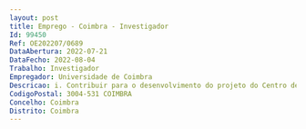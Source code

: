 ```yaml
--- 
layout: post
title: Emprego - Coimbra - Investigador
Id: 99450
Ref: OE202207/0689
DataAbertura: 2022-07-21
DataFecho: 2022-08-04
Trabalho: Investigador
Empregador: Universidade de Coimbra
Descricao: i. Contribuir para o desenvolvimento do projeto do Centro de Matemática da Universidade de Coimbra (CMUC), no grupo de investigação onde venha a ser integrado, designadamente  i. realizar as atividades do CMUC, contribuindo, para tanto, com o seu conhecimento especializado  ii. Desenvolver tarefas de investigação integradas num dos grupos de investigação do CMUC (Álgebra e combinatória  Álgebra, Lógica e Topologia  Análise  Geometria  Análise Numérica e Otimização  Probabilidades e Estatística)  iii. Editar artigos científicos e realizar relatórios de progresso do seu trabalho de investigação  iv. Orientar alunos de doutoramento v. Desenvolver teses no âmbito do projeto  vi. Participar nas atividades de divulgação do CMUC.
CodigoPostal: 3004-531 COIMBRA
Concelho: Coimbra
Distrito: Coimbra
--- 
```

